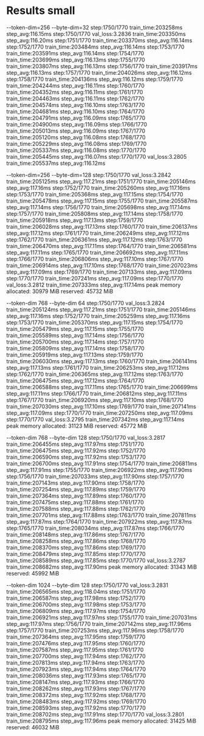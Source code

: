 # Results small

--token-dim=256 --byte-dim=32
step:1750/1770 train_time:203258ms step_avg:116.15ms
step:1750/1770 val_loss:3.2836 train_time:203350ms step_avg:116.20ms
step:1751/1770 train_time:203370ms step_avg:116.14ms
step:1752/1770 train_time:203484ms step_avg:116.14ms
step:1753/1770 train_time:203591ms step_avg:116.14ms
step:1754/1770 train_time:203699ms step_avg:116.13ms
step:1755/1770 train_time:203807ms step_avg:116.13ms
step:1756/1770 train_time:203917ms step_avg:116.13ms
step:1757/1770 train_time:204026ms step_avg:116.12ms
step:1758/1770 train_time:204136ms step_avg:116.12ms
step:1759/1770 train_time:204244ms step_avg:116.11ms
step:1760/1770 train_time:204352ms step_avg:116.11ms
step:1761/1770 train_time:204463ms step_avg:116.11ms
step:1762/1770 train_time:204574ms step_avg:116.10ms
step:1763/1770 train_time:204681ms step_avg:116.10ms
step:1764/1770 train_time:204791ms step_avg:116.09ms
step:1765/1770 train_time:204900ms step_avg:116.09ms
step:1766/1770 train_time:205013ms step_avg:116.09ms
step:1767/1770 train_time:205120ms step_avg:116.08ms
step:1768/1770 train_time:205229ms step_avg:116.08ms
step:1769/1770 train_time:205337ms step_avg:116.08ms
step:1770/1770 train_time:205445ms step_avg:116.07ms
step:1770/1770 val_loss:3.2805 train_time:205537ms step_avg:116.12ms

--token-dim=256 --byte-dim=128
step:1750/1770 val_loss:3.2842 train_time:205125ms step_avg:117.21ms
step:1751/1770 train_time:205146ms step_avg:117.16ms
step:1752/1770 train_time:205260ms step_avg:117.16ms
step:1753/1770 train_time:205368ms step_avg:117.15ms
step:1754/1770 train_time:205478ms step_avg:117.15ms
step:1755/1770 train_time:205587ms step_avg:117.14ms
step:1756/1770 train_time:205698ms step_avg:117.14ms
step:1757/1770 train_time:205808ms step_avg:117.14ms
step:1758/1770 train_time:205918ms step_avg:117.13ms
step:1759/1770 train_time:206028ms step_avg:117.13ms
step:1760/1770 train_time:206137ms step_avg:117.12ms
step:1761/1770 train_time:206249ms step_avg:117.12ms
step:1762/1770 train_time:206361ms step_avg:117.12ms
step:1763/1770 train_time:206470ms step_avg:117.11ms
step:1764/1770 train_time:206581ms step_avg:117.11ms
step:1765/1770 train_time:206692ms step_avg:117.11ms
step:1766/1770 train_time:206806ms step_avg:117.10ms
step:1767/1770 train_time:206914ms step_avg:117.10ms
step:1768/1770 train_time:207023ms step_avg:117.09ms
step:1769/1770 train_time:207133ms step_avg:117.09ms
step:1770/1770 train_time:207241ms step_avg:117.09ms
step:1770/1770 val_loss:3.2812 train_time:207333ms step_avg:117.14ms
peak memory allocated: 30979 MiB reserved: 45732 MiB

--token-dim 768 --byte-dim 64
step:1750/1770 val_loss:3.2824 train_time:205124ms step_avg:117.21ms
step:1751/1770 train_time:205146ms step_avg:117.16ms
step:1752/1770 train_time:205259ms step_avg:117.16ms
step:1753/1770 train_time:205370ms step_avg:117.15ms
step:1754/1770 train_time:205479ms step_avg:117.15ms
step:1755/1770 train_time:205589ms step_avg:117.14ms
step:1756/1770 train_time:205700ms step_avg:117.14ms
step:1757/1770 train_time:205809ms step_avg:117.14ms
step:1758/1770 train_time:205919ms step_avg:117.13ms
step:1759/1770 train_time:206030ms step_avg:117.13ms
step:1760/1770 train_time:206141ms step_avg:117.13ms
step:1761/1770 train_time:206253ms step_avg:117.12ms
step:1762/1770 train_time:206365ms step_avg:117.12ms
step:1763/1770 train_time:206475ms step_avg:117.12ms
step:1764/1770 train_time:206588ms step_avg:117.11ms
step:1765/1770 train_time:206699ms step_avg:117.11ms
step:1766/1770 train_time:206812ms step_avg:117.11ms
step:1767/1770 train_time:206920ms step_avg:117.10ms
step:1768/1770 train_time:207030ms step_avg:117.10ms
step:1769/1770 train_time:207141ms step_avg:117.09ms
step:1770/1770 train_time:207250ms step_avg:117.09ms
step:1770/1770 val_loss:3.2795 train_time:207342ms step_avg:117.14ms
peak memory allocated: 31123 MiB reserved: 45772 MiB

--token-dim 768 --byte-dim 128
step:1750/1770 val_loss:3.2817 train_time:206455ms step_avg:117.97ms
step:1751/1770 train_time:206475ms step_avg:117.92ms
step:1752/1770 train_time:206590ms step_avg:117.92ms
step:1753/1770 train_time:206700ms step_avg:117.91ms
step:1754/1770 train_time:206811ms step_avg:117.91ms
step:1755/1770 train_time:206922ms step_avg:117.90ms
step:1756/1770 train_time:207033ms step_avg:117.90ms
step:1757/1770 train_time:207143ms step_avg:117.90ms
step:1758/1770 train_time:207254ms step_avg:117.89ms
step:1759/1770 train_time:207364ms step_avg:117.89ms
step:1760/1770 train_time:207475ms step_avg:117.88ms
step:1761/1770 train_time:207588ms step_avg:117.88ms
step:1762/1770 train_time:207701ms step_avg:117.88ms
step:1763/1770 train_time:207811ms step_avg:117.87ms
step:1764/1770 train_time:207922ms step_avg:117.87ms
step:1765/1770 train_time:208034ms step_avg:117.87ms
step:1766/1770 train_time:208148ms step_avg:117.86ms
step:1767/1770 train_time:208258ms step_avg:117.86ms
step:1768/1770 train_time:208370ms step_avg:117.86ms
step:1769/1770 train_time:208479ms step_avg:117.85ms
step:1770/1770 train_time:208589ms step_avg:117.85ms
step:1770/1770 val_loss:3.2787 train_time:208682ms step_avg:117.90ms
peak memory allocated: 31343 MiB reserved: 45992 MiB

--token-dim 1024 --byte-dim 128
step:1750/1770 val_loss:3.2831 train_time:206565ms step_avg:118.04ms
step:1751/1770 train_time:206587ms step_avg:117.98ms
step:1752/1770 train_time:206700ms step_avg:117.98ms
step:1753/1770 train_time:206809ms step_avg:117.97ms
step:1754/1770 train_time:206921ms step_avg:117.97ms
step:1755/1770 train_time:207031ms step_avg:117.97ms
step:1756/1770 train_time:207142ms step_avg:117.96ms
step:1757/1770 train_time:207253ms step_avg:117.96ms
step:1758/1770 train_time:207364ms step_avg:117.95ms
step:1759/1770 train_time:207476ms step_avg:117.95ms
step:1760/1770 train_time:207587ms step_avg:117.95ms
step:1761/1770 train_time:207700ms step_avg:117.94ms
step:1762/1770 train_time:207813ms step_avg:117.94ms
step:1763/1770 train_time:207923ms step_avg:117.94ms
step:1764/1770 train_time:208036ms step_avg:117.93ms
step:1765/1770 train_time:208147ms step_avg:117.93ms
step:1766/1770 train_time:208262ms step_avg:117.93ms
step:1767/1770 train_time:208372ms step_avg:117.92ms
step:1768/1770 train_time:208483ms step_avg:117.92ms
step:1769/1770 train_time:208593ms step_avg:117.92ms
step:1770/1770 train_time:208702ms step_avg:117.91ms
step:1770/1770 val_loss:3.2801 train_time:208795ms step_avg:117.96ms
peak memory allocated: 31425 MiB reserved: 46032 MiB
